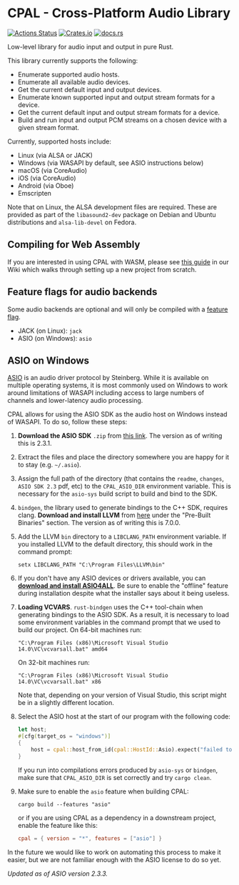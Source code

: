 # CPAL - Cross-Platform Audio Library

[![Actions Status](https://github.com/RustAudio/cpal/workflows/cpal/badge.svg)](https://github.com/RustAudio/cpal/actions)
 [![Crates.io](https://img.shields.io/crates/v/cpal.svg)](https://crates.io/crates/cpal) [![docs.rs](https://docs.rs/cpal/badge.svg)](https://docs.rs/cpal/)

Low-level library for audio input and output in pure Rust.

This library currently supports the following:

- Enumerate supported audio hosts.
- Enumerate all available audio devices.
- Get the current default input and output devices.
- Enumerate known supported input and output stream formats for a device.
- Get the current default input and output stream formats for a device.
- Build and run input and output PCM streams on a chosen device with a given stream format.

Currently, supported hosts include:

- Linux (via ALSA or JACK)
- Windows (via WASAPI by default, see ASIO instructions below)
- macOS (via CoreAudio)
- iOS (via CoreAudio)
- Android (via Oboe)
- Emscripten

Note that on Linux, the ALSA development files are required. These are provided
as part of the `libasound2-dev` package on Debian and Ubuntu distributions and
`alsa-lib-devel` on Fedora.

## Compiling for Web Assembly

If you are interested in using CPAL with WASM, please see [this guide](https://github.com/RustAudio/cpal/wiki/Setting-up-a-new-CPAL-WASM-project) in our Wiki which walks through setting up a new project from scratch.

## Feature flags for audio backends

Some audio backends are optional and will only be compiled with a [feature flag](https://doc.rust-lang.org/cargo/reference/features.html).

- JACK (on Linux): `jack`
- ASIO (on Windows): `asio`

## ASIO on Windows

[ASIO](https://en.wikipedia.org/wiki/Audio_Stream_Input/Output) is an audio
driver protocol by Steinberg. While it is available on multiple operating
systems, it is most commonly used on Windows to work around limitations of
WASAPI including access to large numbers of channels and lower-latency audio
processing.

CPAL allows for using the ASIO SDK as the audio host on Windows instead of
WASAPI. To do so, follow these steps:

1. **Download the ASIO SDK** `.zip` from [this
   link](https://www.steinberg.net/en/company/developers.html). The version as
   of writing this is 2.3.1.
2. Extract the files and place the directory somewhere you are happy for it to stay
   (e.g. `~/.asio`).
3. Assign the full path of the directory (that contains the `readme`, `changes`,
   `ASIO SDK 2.3` pdf, etc) to the `CPAL_ASIO_DIR` environment variable. This is
   necessary for the `asio-sys` build script to build and bind to the SDK.
4. `bindgen`, the library used to generate bindings to the C++ SDK, requires
   clang. **Download and install LLVM** from
   [here](http://releases.llvm.org/download.html) under the "Pre-Built Binaries"
   section. The version as of writing this is 7.0.0.
5. Add the LLVM `bin` directory to a `LIBCLANG_PATH` environment variable. If
   you installed LLVM to the default directory, this should work in the command
   prompt:
   ```
   setx LIBCLANG_PATH "C:\Program Files\LLVM\bin"
   ```
6. If you don't have any ASIO devices or drivers available, you can [**download
   and install ASIO4ALL**](http://www.asio4all.org/). Be sure to enable the
   "offline" feature during installation despite what the installer says about
   it being useless.
7. **Loading VCVARS**. `rust-bindgen` uses the C++ tool-chain when generating
   bindings to the ASIO SDK. As a result, it is necessary to load some
   environment variables in the command prompt that we used to build our project.
   On 64-bit machines run:
   ```
   "C:\Program Files (x86)\Microsoft Visual Studio 14.0\VC\vcvarsall.bat" amd64
   ```
   On 32-bit machines run:
   ```
   "C:\Program Files (x86)\Microsoft Visual Studio 14.0\VC\vcvarsall.bat" x86
   ```
   Note that, depending on your version of Visual Studio, this script might be
   in a slightly different location.
8. Select the ASIO host at the start of our program with the following code:

   ```rust
   let host;
   #[cfg(target_os = "windows")]
   {
       host = cpal::host_from_id(cpal::HostId::Asio).expect("failed to initialise ASIO host");
   }
   ```

   If you run into compilations errors produced by `asio-sys` or `bindgen`, make
   sure that `CPAL_ASIO_DIR` is set correctly and try `cargo clean`.
9. Make sure to enable the `asio` feature when building CPAL:

   ```
   cargo build --features "asio"
   ```

   or if you are using CPAL as a dependency in a downstream project, enable the
   feature like this:

   ```toml
   cpal = { version = "*", features = ["asio"] }
   ```

In the future we would like to work on automating this process to make it
easier, but we are not familiar enough with the ASIO license to do so yet.

*Updated as of ASIO version 2.3.3.*
